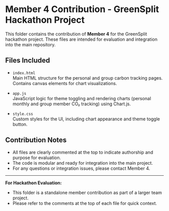 # Member 4 Contribution - GreenSplit Hackathon Project

This folder contains the contribution of **Member 4** for the GreenSplit hackathon project. These files are intended for evaluation and integration into the main repository.

## Files Included

- `index.html`  
  Main HTML structure for the personal and group carbon tracking pages. Contains canvas elements for chart visualizations.

- `app.js`  
  JavaScript logic for theme toggling and rendering charts (personal monthly and group member CO₂ tracking) using Chart.js.

- `style.css`  
  Custom styles for the UI, including chart appearance and theme toggle button.

## Contribution Notes

- All files are clearly commented at the top to indicate authorship and purpose for evaluation.
- The code is modular and ready for integration into the main project.
- For any questions or integration issues, please contact Member 4.

---
**For Hackathon Evaluation:**
- This folder is a standalone member contribution as part of a larger team project.
- Please refer to the comments at the top of each file for quick context.
